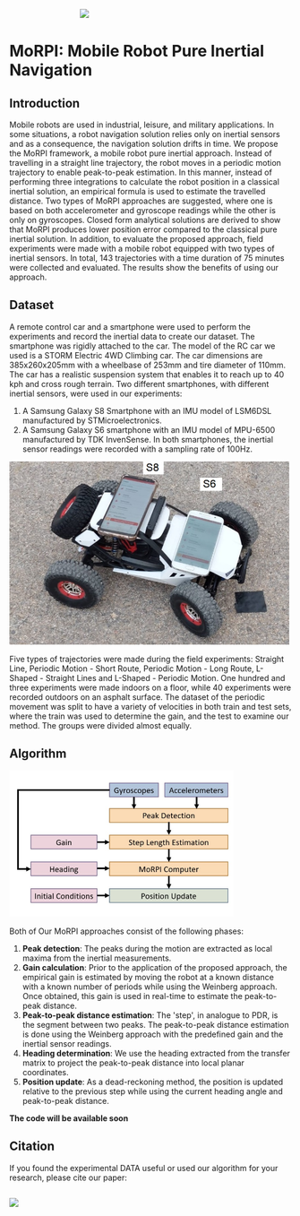 &nbsp; &nbsp;  &nbsp;  &nbsp; &nbsp;  &nbsp;  &nbsp; &nbsp;  &nbsp;  &nbsp; &nbsp;  &nbsp;  &nbsp; &nbsp;  &nbsp;  &nbsp;  <img src="https://github.com/ansfl/MEMS-IMU-Denoising/blob/main/figrues/Logo.png?raw=true" width="500" />

# MoRPI: Mobile Robot Pure Inertial Navigation

## Introduction

Mobile robots are used in industrial, leisure, and military applications.  In some situations, a robot navigation solution relies only on inertial sensors 
and as a consequence, the navigation solution drifts in time.
We propose the MoRPI framework, a mobile robot pure inertial approach. Instead of travelling in a straight line trajectory, the robot moves 
in a periodic motion trajectory to enable peak-to-peak estimation. In this manner, instead of performing three integrations to calculate the robot position 
in a classical inertial solution, an empirical formula is used to estimate the travelled distance. Two types of MoRPI approaches are suggested, where one is 
based on both accelerometer and gyroscope readings while the other is only on gyroscopes. Closed form analytical solutions are derived to show that MoRPI 
produces lower position error compared to the classical pure inertial solution. In addition, to evaluate the proposed approach, field experiments were made 
with a mobile robot equipped with two types of inertial sensors. In total, 143 trajectories with a time duration of 75 minutes were collected and evaluated. 
The results show the benefits of using our approach. 

## Dataset

A remote control car and a smartphone were used to perform the experiments and record the inertial data to create our dataset. The smartphone was rigidly 
attached to the car. The model of the RC car we used is a STORM Electric 4WD Climbing car. The car dimensions are 385x260x205mm with a wheelbase of 253mm 
and tire diameter of 110mm. The car has a realistic suspension system that enables it to reach up to 40 kph and cross rough terrain.
Two different smartphones, with different inertial sensors, were used in our experiments: 
  1. A Samsung Galaxy S8 Smartphone with an IMU model of LSM6DSL manufactured by STMicroelectronics. 
  2. A Samsung Galaxy S6 smartphone with an IMU model of MPU-6500 manufactured by TDK InvenSense.
In both smartphones, the inertial sensor readings were recorded with a sampling rate of 100Hz.

<img src="/figures/RC_car_2_phones.jpg" alt="RC Car" width="500">

Five types of trajectories were made during the field experiments: Straight Line, Periodic Motion - Short Route, Periodic Motion - Long Route, L-Shaped - Straight Lines
and L-Shaped - Periodic Motion.
One hundred and three experiments were made indoors on a floor, while 40 experiments were recorded outdoors on an asphalt surface. The dataset of the periodic 
movement was split to have a variety of velocities in both train and test sets, where the train was used to determine the gain, and the test to examine our method. 
The groups were divided almost equally.

## Algorithm

<img alt="MoRPI Scheme" src="/figures/MoRPI_scheme.jpg" width="400">

Both of Our MoRPI approaches consist of the following phases:
  1. **Peak detection**: The peaks during the motion are extracted as local maxima from the inertial measurements.
  2. **Gain calculation**: Prior to the application of the proposed approach, the empirical gain is estimated by moving the robot at a known distance with a known 
     number of periods while using the Weinberg approach. Once obtained, this gain is used in real-time to estimate the peak-to-peak distance.
  3. **Peak-to-peak distance estimation**: The 'step', in analogue to PDR, is the segment between two peaks. The peak-to-peak distance estimation is done using the 
     Weinberg approach with the predefined gain and the inertial sensor readings.
  4. **Heading determination**: We use the heading extracted from the transfer matrix to project the peak-to-peak distance into local planar coordinates.
  5. **Position update**: As a dead-reckoning method, the position is updated relative to the previous step while using the current heading angle and peak-to-peak 
     distance.
     
 **The code will be available soon**
 
 ## Citation
 
 If you found the experimental DATA useful or used our algorithm for your research, please cite our paper:
 ```
 
 ```
 
 [<img src=https://upload.wikimedia.org/wikipedia/commons/thumb/a/a8/ArXiv_web.svg/250px-ArXiv_web.svg.png width=70/>](https://arxiv.org)
